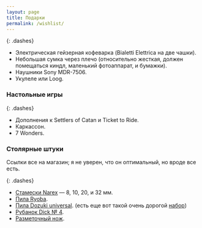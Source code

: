 ```yaml
---
layout: page
title: Подарки
permalink: /wishlist/
---
```


{: .dashes}
- Электрическая гейзерная кофеварка (Bialetti Elettrica на две чашки).
- Небольшая сумка через плечо (относительно жесткая, должен помещаться киндл, маленький фотоаппарат, и бумажки).
- Наушники Sony MDR-7506.
- Укулеле или Loog.

### Настольные игры

{: .dashes}
- Дополнения к Settlers of Catan и Ticket to Ride.
- Каркассон.
- 7 Wonders.

### Столярные штуки

Ссылки все на магазин; я не уверен, что он оптимальный, но вроде все есть.

{: .dashes}
- [Стамески Narex](http://www.kalpa-vriksa.ru/catalog/stameski_narex/) — 8, 10, 20, и 32 мм.
- [Пила Ryoba](http://www.kalpa-vriksa.ru/catalog/pily_dvustoronnie/12511/).
- [Пила Dozuki universal](http://www.kalpa-vriksa.ru/catalog/obushkovye_pily/4955/). (есть еще вот такой очень дорогой [набор](http://arsenalmastera.ru/goods/Pily-yaponskie-Ryoba-Dozuki-Kataba#show_tab_1))
- [Рубанок Dick № 4](http://www.kalpa-vriksa.ru/catalog/rubanki_3_4_i_4_1_2/31107/).
- [Разметочный нож](http://www.kalpa-vriksa.ru/catalog/razmetochnye_i_stolyarnye_nozhi/14005/).

